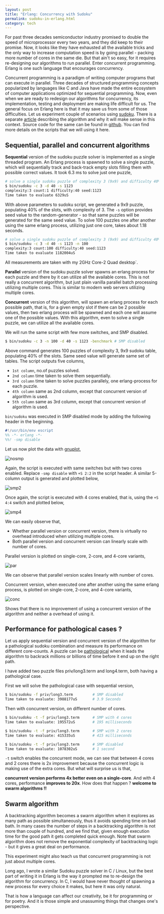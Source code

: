 ```yaml
---
layout: post
title: "Erlang: Concurrency with Sudoku"
permalink: sudoku-in-erlang.html
category: tech
---
```


For past three decades semiconductor industry promised to double the speed
of microprocessor every two years, and they did keep to their promise. Now, it
looks like they have exhausted all the available tricks and the only way to
increase computation speed is by going parallel - packing more number of cores
in the same die. But that ain't so easy, for it requires re-designing our
algorithms to run parallel. Enter concurrent programming. Erlang is one such
language that encourages concurrency.

Concurrent programming is a paradigm of writing computer programs that can
execute in parallel. Three decades of structured programming concepts
popularized by languages like C and Java have made the entire ecosystem of
computer applications optimized for sequential programming. Now, even when we
are ready to redesign our algorithms for concurrency, its implementation,
testing and deployment are making life difficult for us. The general focus on
Erlang here is that it may save us from some of those difficulties. Let us
experiment couple of scenarios using [sudoku][sudoku-link]. There is a
separate [article][sudoku-pathological] describing the algorithm and why it
will make sense in this context. Source code for the same can be found in
[github][github-link]. You can find more details on the scripts that we will
using it here.

Sequential, parallel and concurrent algorithms
---------------------------------------------

**Sequential** version of the sudoku puzzle solver is implemented as a
single threaded program. An Erlang process is spawned to solve a single
puzzle, which will sequentially track and back-track empty slots filling
them with possible correct values. It took 6.3 ms to solve just one
puzzle,

```bash
# solve a single sudoku puzzle of complexity 3 (9x9) and difficulty 40%
$ bin/sudoku -c 3 -d 40 -s 1123
complexity:3 count:1 difficulty:40 seed:1123
Time taken to evaluate 6329uS
```

With above parameters to sudoku script, we generated a 9x9 puzzle, populating
40% of the slots, with complexity of 3. The `-s` option provides seed
value to the random-generator - so that same puzzles will be generated
for the same seed value. To solve 100 puzzles one after another using the
same erlang process, utilizing just one core, takes about 1.18 seconds.

```bash
# solve a single sudoku puzzle of complexity 3 (9x9) and difficulty 40%
$ bin/sudoku -c 3 -d 40 -s 1123 -n 100
complexity:3 count:100 difficulty:40 seed:1123
Time taken to evaluate 1182004uS
```
All measurements are taken with my 2GHz Core-2 Quad desktop`.

**Parallel** version of the sudoku puzzle solver spawns an erlang process
for each puzzle and there by it can utilize all the available cores. This is
not really a concurrent algorithm, but just plain vanilla parallel batch
processing utilizing multiple cores. This is similar to modern web servers
utilizing multiple cores.

**Concurrent** version of this algorithm, will spawn an erlang process for
each possible path, that is, for a given empty slot if there can be 2 possible
values, then two erlang process will be spawned and each one will assume one
of the possible values. With this algorithm, even to solve a single puzzle,
we can utilize all the available cores.

We will run the same script with few more switches, and SMP disabled.

```bash
$ bin/sudoku -c 3 -n 100 -d 40 -s 1123 -benchmark # SMP disabled
```

Above command generates 100 puzzles of complexity 3, 9x9 sudoku table,
populating 40% of the slots. Same seed value will generate same set of tables.
The script outputs five columns,

* `1st column`, no.of puzzles solved.
* `2nd column` time taken to solve them sequentially.
* `3rd column` time taken to solve puzzles parallely, one erlang-process
  for each puzzle.
* `4th column` same as 2nd column, except that concurrent version of algorithm
  is used.
* `5th column` same as 3rd column, except that concurrent version of algorithm
  is used.

`bin/sudoku` was executed in SMP disabled mode by adding the following header
in the beginning.

```erlang
#!/usr/bin/env escript
%% -*- erlang -*-
%%! -smp disable
```

Let us now plot the data with [gnuplot][gnuplot-link],

![nosmp](media/sudokucharts/nosmp.png)

Again, the script is executed with same switches but with two cores enabled.
Replace `-smp disable` with `+S 2:2` in the script header. A similar 5-column
output is generated and plotted below,

![smp2](media/sudokucharts/smp2.png)

Once again, the script is executed with 4 cores enabled, that is, using
the `+S 4:4` switch and plotted below,

![smp4](media/sudokucharts/smp4.png)

We can easily observe that,

- Whether parallel version or concurrent version, there is virtually no
  overhead introduced when utilizing multiple cores.
- Both parallel version and concurrent version can linearly scale with
  number of cores.

Parallel version is plotted on single-core, 2-core, and 4-core variants,

![par](media/sudokucharts/par.png)

We can observe that parallel version scales linearly with number of cores.

Concurrent version, when executed one after another using the same erlang
process, is plotted on single-core, 2-core, and 4-core variants,

![conc](media/sudokucharts/conc.png)

Shows that there is no improvement of using a concurrent version of the
algorithm and neither a overhead of using it.

Performance for pathological cases ?
------------------------------------

Let us apply sequential version and concurrent version of the algorithm for
a pathological sudoku combination and measure its performance on different
core-counts. A puzzle can be [pathological][sudoku-pathological] when it
leads the algorithm to backrack millions or billions of time before it end
up on the right path.

I have added two puzzle files priv/long3.term and long4.term, both having a
pathological case.

First we will solve the pathological case with sequential version,

```bash
$ bin/sudoku -f priv/long3.term         # SMP disabled
Time taken to evaluate: 3988177uS       # 3.9 Seconds
```

Then with concurrent version, on different number of cores.

```bash
$ bin/sudoku -t -f priv/long3.term      # SMP with 4 cores
Time taken to evaluate: 195572uS        # 195 milliseconds

$ bin/sudoku -t -f priv/long3.term      # SMP with 2 cores
Time taken to evaluate: 415335uS        # 415 milliseconds

$ bin/sudoku -t -f priv/long3.term      # SMP disabled
Time taken to evaluate: 1078302uS       # 1 second
```

`-t` switch enables the concurrent mode, we can see that between 4 cores and 2
cores there is 2x improvement because the concurrent logic is making use of
the extra cores. But what will surprise us is that,

**concurrent version performs 4x better even on a single-core**. And with 4
cores, performance **improves to 20x**. How does that happen ? **welcome to
swarm algorithms !!**

Swarm algorithm
---------------

A backtracking algorithm becomes a swarm algorithm when it explores as many
path as possible simultaneously, thus it avoids spending time on bad bath. In
many cases the number of steps in a backtracking algorithm is not more than
couple of hundred, and we find that, given enough execution time for the good
path it gets completed quick enough. Note that swarm algorithm does not
remove the exponential complexity of backtracking logic - but it gives a great
deal on performance.

This experiment might also teach us that concurrent programming is not just
about multiple cores.

Long ago, I wrote a similar Sudoku puzzle solver in C / Linux, but the
best part of writing it in Erlang is the way it prompted me to re-design the
algorithm for concurrency. In C, I would have never thought of spawning a
new process for every choice it makes, but here it was only natural. 

That is how a language can affect our creativity, be it for programming or for
poetry. And it is those simple and unassuming things that changes one's
perspective.

[sudoku-link]: http://en.wikipedia.org/wiki/Sudoku
[sudoku-pathological]: ./sudoku-pathological.html
[gnuplot-link]: http://gnuplot.info
[github-link]: https://github.com/prataprc/sudoku
